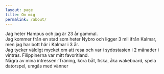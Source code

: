 ```yaml
---
layout: page
title: Om mig
permalink: /about/
---
```

Jag heter Hampus och jag är 23 år gammal. <br>
Jag kommer från en stad som heter Nybro och ligger 3 mil ifrån Kalmar, men jag har bott här i Kalmar i 3 år.  <br>
Jag tycker väldigt mycket om att resa och var i sydostasien i 2 månader i vintras. Filippinerna var mitt favoritland. <br>
Några av mina intressen:`Träning, köra båt, fiska, åka wakeboard, spela datorspel, umgås med vänner
